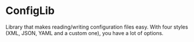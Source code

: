 # ConfigLib
Library that makes reading/writing configuration files easy. With four styles (XML, JSON, YAML and a custom one), you have a lot of options.
